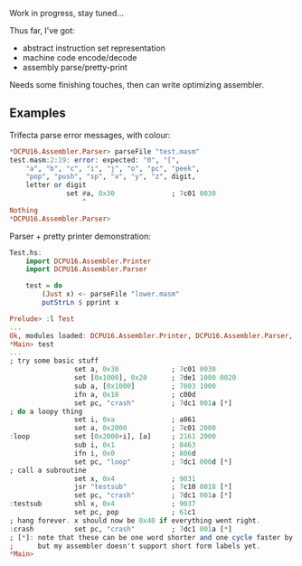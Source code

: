 Work in progress, stay tuned...

Thus far, I've got:
* abstract instruction set representation
* machine code encode/decode
* assembly parse/pretty-print

Needs some finishing touches, then can write optimizing assembler.

Examples
--------

Trifecta parse error messages, with colour:

```haskell
*DCPU16.Assembler.Parser> parseFile "test.masm"
test.masm:2:19: error: expected: "0", "[",
    "a", "b", "c", "i", "j", "o", "pc", "peek",
    "pop", "push", "sp", "x", "y", "z", digit,
    letter or digit
              set #a, 0x30              ; 7c01 0030 
                  ^                                 
Nothing
*DCPU16.Assembler.Parser> 
```

Parser + pretty printer demonstration:

```haskell
Test.hs:
    import DCPU16.Assembler.Printer
    import DCPU16.Assembler.Parser

    test = do
        (Just x) <- parseFile "lower.masm"
        putStrLn $ pprint x

Prelude> :l Test
...
Ok, modules loaded: DCPU16.Assembler.Printer, DCPU16.Assembler.Parser, Main, DCPU16.Instructions.
*Main> test
...
; try some basic stuff
                set a, 0x30             ; 7c01 0030
                set [0x1000], 0x20      ; 7de1 1000 0020
                sub a, [0x1000]         ; 7803 1000
                ifn a, 0x10             ; c00d 
                set pc, "crash"         ; 7dc1 001a [*]
; do a loopy thing
                set i, 0xa              ; a861
                set a, 0x2000           ; 7c01 2000
:loop           set [0x2000+i], [a]     ; 2161 2000
                sub i, 0x1              ; 8463
                ifn i, 0x0              ; 806d
                set pc, "loop"          ; 7dc1 000d [*]
; call a subroutine
                set x, 0x4              ; 9031
                jsr "testsub"           ; 7c10 0018 [*]
                set pc, "crash"         ; 7dc1 001a [*]
:testsub        shl x, 0x4              ; 9037
                set pc, pop             ; 61c1
; hang forever. x should now be 0x40 if everything went right.
:crash          set pc, "crash"         ; 7dc1 001a [*]
; [*]: note that these can be one word shorter and one cycle faster by using the short form (0x00-0x1f) of literals,
;      but my assembler doesn't support short form labels yet.
*Main> 
```
